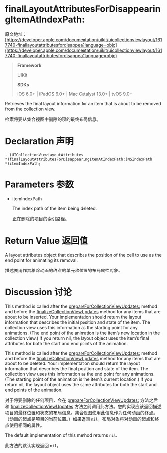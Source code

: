 # finalLayoutAttributesForDisappearingItemAtIndexPath:

原文地址：
[https://developer.apple.com/documentation/uikit/uicollectionviewlayout/1617740-finallayoutattributesfordisappea?language=objc](https://developer.apple.com/documentation/uikit/uicollectionviewlayout/1617740-finallayoutattributesfordisappea?language=objc)

>__Framework__
>
>UIKit
> 
>__SDKs__
>
>iOS 6.0+ | iPadOS 6.0+ | Mac Catalyst 13.0+ | tvOS 9.0+

Retrieves the final layout information for an item that is about to be removed from the collection view.
   
检索将要从集合视图中删除的项的最终布局信息。

# Declaration 声明
```
- (UICollectionViewLayoutAttributes *)finalLayoutAttributesForDisappearingItemAtIndexPath:(NSIndexPath *)itemIndexPath;
```

# Parameters 参数

- itemIndexPath

	The index path of the item being deleted.
	
	正在删除的项目的索引路径。

# Return Value 返回值

A layout attributes object that describes the position of the cell to use as the end point for animating its removal.

描述要用作其移除动画的终点的单元格位置的布局属性对象。

# Discussion 讨论

This method is called after the [prepareForCollectionViewUpdates:](https://developer.apple.com/documentation/uikit/uicollectionviewlayout/1617784-prepareforcollectionviewupdates?language=objc) method and before the [finalizeCollectionViewUpdates](https://developer.apple.com/documentation/uikit/uicollectionviewlayout/1617787-finalizecollectionviewupdates?language=objc) method for any items that are about to be inserted. Your implementation should return the layout information that describes the initial position and state of the item. The collection view uses this information as the starting point for any animations. (The end point of the animation is the item’s new location in the collection view.) If you return nil, the layout object uses the item’s final attributes for both the start and end points of the animation.

This method is called after the [prepareForCollectionViewUpdates:](https://developer.apple.com/documentation/uikit/uicollectionviewlayout/1617784-prepareforcollectionviewupdates?language=objc) method and before the [finalizeCollectionViewUpdates](https://developer.apple.com/documentation/uikit/uicollectionviewlayout/1617787-finalizecollectionviewupdates?language=objc) method for any items that are about to be deleted. Your implementation should return the layout information that describes the final position and state of the item. The collection view uses this information as the end point for any animations. (The starting point of the animation is the item’s current location.) If you return nil, the layout object uses the same attributes for both the start and end points of the animation.

对于将要删除的任何项目，会在 [prepareForCollectionViewUpdates:](https://developer.apple.com/documentation/uikit/uicollectionviewlayout/1617784-prepareforcollectionviewupdates?language=objc) 方法之后和 [finalizeCollectionViewUpdates](https://developer.apple.com/documentation/uikit/uicollectionviewlayout/1617787-finalizecollectionviewupdates?language=objc) 方法之前调用此方法。您的实现应该返回描述项目的最终位置和状态的布局信息。集合视图使用此信息作为任何动画的终点。（动画的起点是项目的当前位置。）如果返回 `nil`，布局对象将对动画的起点和终点使用相同的属性。

The default implementation of this method returns `nil`.

此方法的默认实现返回 `nil`。